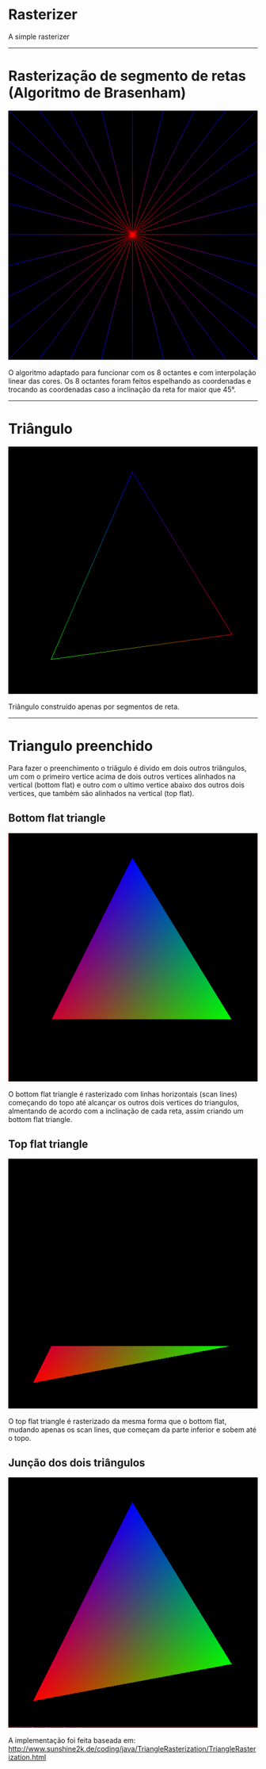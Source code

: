 # Rasterizer
A simple rasterizer

---
# Rasterização de segmento de retas (Algoritmo de Brasenham)
![print4.png](results/print4.png)

 O algoritmo adaptado para funcionar com os 8 octantes e com 
 interpolação linear das cores. Os 8 octantes foram feitos espelhando
 as coordenadas e trocando as coordenadas caso a inclinação da reta for maior
 que 45°.

---
# Triângulo
![print6.png](results/print6.png)

Triângulo construído apenas por segmentos de reta.

---
# Triangulo preenchido
Para fazer o preenchimento o triâgulo é divido em dois outros triângulos,
um com o primeiro vertice acima de dois outros vertices alinhados na vertical (bottom flat) e
outro com o ultimo vertice abaixo dos outros dois vertices, que também são alinhados na vertical (top flat).

## Bottom flat triangle
![print3.png](results/print3.png)

O bottom flat triangle é rasterizado com linhas horizontais (scan lines) começando do topo até alcançar os outros
dois vertices do triangulos, almentando de acordo com a inclinação de cada reta, assim criando um
bottom flat triangle.

## Top flat triangle
![print2.png](results/print2.png)

O top flat triangle é rasterizado da mesma forma que o bottom flat, mudando apenas os scan lines, que começam
da parte inferior e sobem até o topo.

## Junção dos dois triângulos
![print1.png](results/print1.png)

A implementação foi feita baseada em: http://www.sunshine2k.de/coding/java/TriangleRasterization/TriangleRasterization.html
